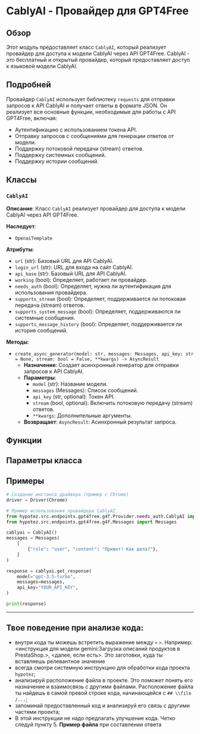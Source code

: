 # CablyAI - Провайдер для GPT4Free

## Обзор

Этот модуль предоставляет класс `CablyAI`, который реализует провайдер для доступа к модели CablyAI через API GPT4Free. CablyAI - это бесплатный и открытый провайдер, который предоставляет доступ к языковой модели CablyAI. 

## Подробней

Провайдер `CablyAI` использует библиотеку `requests` для отправки запросов к API CablyAI и получает ответы в формате JSON. Он реализует все основные функции, необходимые для работы с API GPT4Free, включая: 

- Аутентификацию с использованием токена API.
- Отправку запросов с сообщениями для генерации ответов от модели.
- Поддержку потоковой передачи (stream) ответов.
- Поддержку системных сообщений.
- Поддержку истории сообщений.

## Классы

### `CablyAI`

**Описание**: 
Класс `CablyAI` реализует провайдер для доступа к модели CablyAI через API GPT4Free.

**Наследует**: 
- `OpenaiTemplate`

**Атрибуты**:

- `url` (str): Базовый URL для API CablyAI.
- `login_url` (str): URL для входа на сайт CablyAI.
- `api_base` (str): Базовый URL для API CablyAI.
- `working` (bool): Определяет, работает ли провайдер.
- `needs_auth` (bool): Определяет, нужна ли аутентификация для использования провайдера.
- `supports_stream` (bool): Определяет, поддерживается ли потоковая передача (stream) ответов.
- `supports_system_message` (bool): Определяет, поддерживаются ли системные сообщения.
- `supports_message_history` (bool): Определяет, поддерживается ли история сообщений.

**Методы**:

- `create_async_generator(model: str, messages: Messages, api_key: str = None, stream: bool = False, **kwargs) -> AsyncResult`
    - **Назначение**:  Создает асинхронный генератор для отправки запросов к API CablyAI.
    - **Параметры**:
        - `model` (str): Название модели.
        - `messages` (Messages): Список сообщений.
        - `api_key` (str, optional): Токен API.
        - `stream` (bool, optional): Включить потоковую передачу (stream) ответов.
        - `**kwargs`: Дополнительные аргументы.
    - **Возвращает**: `AsyncResult`:  Асинхронный результат запроса.


## Функции

## Параметры класса

## Примеры

```python
# Создание инстанса драйвера (пример с Chrome)
driver = Driver(Chrome)
```

```python
# Пример использования провайдера CablyAI
from hypotez.src.endpoints.gpt4free.g4f.Provider.needs_auth.CablyAI import CablyAI
from hypotez.src.endpoints.gpt4free.g4f.Messages import Messages

cablyai = CablyAI()
messages = Messages(
    [
        {"role": "user", "content": "Привет! Как дела?"},
    ]
)

response = cablyai.get_response(
    model="gpt-3.5-turbo",
    messages=messages,
    api_key="YOUR_API_KEY",
)

print(response)
```

-------------------------------------------------------------------------------------

## Твое поведение при анализе кода:
- внутри кода ты можешь встретить выражение между `<` `>`. Например: <инструкция для модели gemini:Загрузка описаний продуктов в PrestaShop.>, <далее, если есть>. Это заготовки, куда ты вставляешь релевантное значение
- всегда смотри системную инструкцию для обработки кода проекта `hypotez`;
- анализируй расположение файла в проекте. Это поможет понять его назначение и взаимосвязь с другими файлами. Расположение файла ты найдешь в самой превой строке кода, начинающейся с `## \\file /...`;
- запоминай предоставленный код и анализируй его связь с другими частями проекта;
- В этой инструкции не надо предлагать улучшение кода. Четко следуй пункту 5. **Пример файла** при составлении ответа